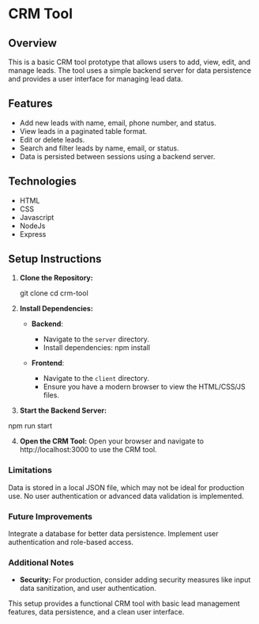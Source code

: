 # CRM Tool

## Overview
This is a basic CRM tool prototype that allows users to add, view, edit, and manage leads. The tool uses a simple backend server for data persistence and provides a user interface for managing lead data.

## Features
- Add new leads with name, email, phone number, and status.
- View leads in a paginated table format.
- Edit or delete leads.
- Search and filter leads by name, email, or status.
- Data is persisted between sessions using a backend server.

## Technologies
- HTML
- CSS
- Javascript
- NodeJs
- Express

## Setup Instructions

1. **Clone the Repository:**

   git clone <repository-url>
   cd crm-tool

2. **Install Dependencies:**

   - **Backend**:
     - Navigate to the `server` directory.
     - Install dependencies:
       npm install

   - **Frontend**:
     - Navigate to the `client` directory.
     - Ensure you have a modern browser to view the HTML/CSS/JS files.


3. **Start the Backend Server:**

  npm run start


4. **Open the CRM Tool:**
Open your browser and navigate to http://localhost:3000 to use the CRM tool.



### Limitations
Data is stored in a local JSON file, which may not be ideal for production use.
No user authentication or advanced data validation is implemented.

### Future Improvements
Integrate a database for better data persistence.
Implement user authentication and role-based access.



### Additional Notes

- **Security:** For production, consider adding security measures like input data sanitization, and user authentication.

This setup provides a functional CRM tool with basic lead management features, data persistence, and a clean user interface.
